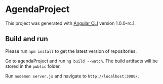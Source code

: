 # AgendaProject

This project was generated with [Angular CLI](https://github.com/angular/angular-cli) version 1.0.0-rc.1.

## Build and run
Please run `npm install` to get the latest version of repositories.

Go to agendaProject and run `ng build --watch`. The build artifacts will be stored in the `public` folder. 

Run `nodemon server.js` and navigate to `http://localhost:3000/`. 

